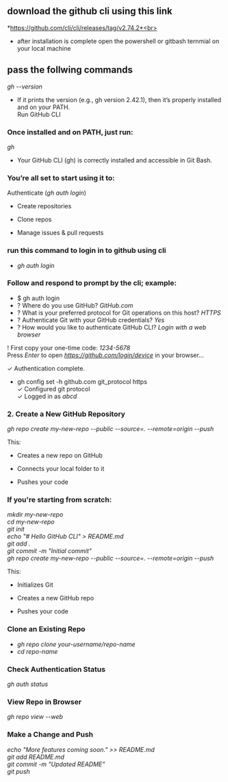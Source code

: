 ## download the github cli using this link
*https://github.com/cli/cli/releases/tag/v2.74.2*<br>

- after installation is complete open the powershell or gitbash ternmial on your local machine<br>
## pass the follwing commands
*gh --version*<br>
- If it prints the version (e.g., gh version 2.42.1), then it’s properly installed and on your PATH.<br>
Run GitHub CLI<br>
### Once installed and on PATH, just run:<br>
*gh*

 
- Your GitHub CLI (gh) is correctly installed and accessible in Git Bash.<br>

### You’re all set to start using it to:<br>

Authenticate (*gh auth login*)<br>

- Create repositories<br>

- Clone repos<br>

- Manage issues & pull requests<br>

### run this command to login in to github using cli<br>
- *gh auth login*<br>

### Follow and respond to prompt by the cli; example:<br>

- $ gh auth login<br>
- ? Where do you use GitHub? *GitHub.com*<br>
- ? What is your preferred protocol for Git operations on this host? *HTTPS*<br>
- ? Authenticate Git with your GitHub credentials? *Yes*<br>
- ? How would you like to authenticate GitHub CLI? *Login with a web browser*<br>

! First copy your one-time code: *1234-5678*<br>
Press *Enter* to open *https://github.com/login/device* in your browser...<br> 

✓ Authentication complete.<br>
- gh config set -h github.com git_protocol https<br>
✓ Configured git protocol<br>
✓ Logged in as *abcd*<br>


### 2. Create a New GitHub Repository<br>
*gh repo create my-new-repo --public --source=. --remote=origin --push*<br>

This:<br>

- Creates a new repo on GitHub<br>

- Connects your local folder to it<br>

- Pushes your code<br>

### If you're starting from scratch:<br>
 *mkdir my-new-repo*<br>
*cd my-new-repo*<br>
*git init*<br>
*echo "# Hello GitHub CLI" > README.md*<br>
*git add .*<br>
*git commit -m "Initial commit"*<br>
*gh repo create my-new-repo --public --source=. --remote=origin --push*<br>

This:<br>

- Initializes Git<br>

- Creates a new GitHub repo<br>

- Pushes your code<br>

### Clone an Existing Repo
- *gh repo clone your-username/repo-name*<br>
- *cd repo-name*<br>


### Check Authentication Status
*gh auth status*<br>

### View Repo in Browser<br>
*gh repo view --web*<br>

### Make a Change and Push<br>
*echo "More features coming soon." >> README.md*<br>
*git add README.md*<br>
*git commit -m "Updated README"*<br>
*git push*<br>
